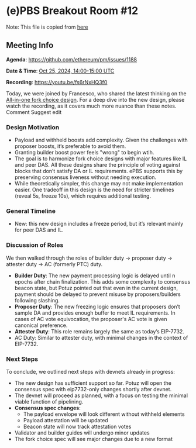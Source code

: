 # (e)PBS Breakout Room #12

Note: This file is copied from [here](https://hackmd.io/@ttsao/epbs-breakout-12)

## Meeting Info

**Agenda**: https://github.com/ethereum/pm/issues/1188

**Date & Time**: [Oct 25, 2024, 14:00-15:00 UTC](https://www.timeanddate.com/worldclock/converter.html?iso=20240213T140000&p1=1440&p2=37&p3=136&p4=237&p5=923&p6=204&p7=671&p8=16&p9=41&p10=107&p11=28)

**Recording**: https://youtu.be/fs6rNxHQ3f0

Today, we were joined by Francesco, who shared the latest thinking on the [All-in-one fork choice design](https://hackmd.io/UX7Vhsv8RTy8I49Uxez3Ng?view). For a deep dive into the new design, please watch the recording, as it covers much more nuance than these notes.
Comment
Suggest edit

### Design Motivation
- Payload and withheld boosts add complexity. Given the challenges with proposer boosts, it’s preferable to avoid them.
- Granting builder boost power feels "wrong" to begin wtih.
- The goal is to harmonize fork choice designs with major features like IL and peer DAS. All these designs share the principle of voting against blocks that don’t satisfy DA or IL requirements. ePBS supports this by preserving consensus liveness without needing execution.
- While theoretically simpler, this change may not make implementation easier. One tradeoff in this design is the need for stricter timelines (reveal 5s, freeze 10s), which requires additional testing.

### General Timeline

- New: this new design includes a freeze period, but it’s relevant mainly for peer DAS and IL.

### Discussion of Roles
We then walked through the roles of builder duty -> proposer duty -> attester duty -> AC (formerly PTC) duty.

- **Builder Duty**: The new payment processing logic is delayed until n epochs after chain finalization. This adds some complexity to consensus beacon state, but Potuz pointed out that even in the current design, payment should be delayed to prevent misuse by proposers/builders following slashing.
- **Proposer Duty**: The new freezing logic ensures that proposers don’t sample DA and provides enough buffer to meet IL requirements. In cases of AC vote equivocation, the proposer's AC vote is given canonical preference.
- **Attester Duty**: This role remains largely the same as today’s EIP-7732.
- AC Duty: Similar to attester duty, with minimal changes in the context of EIP-7732.

### Next Steps
To conclude, we outlined next steps with devnets already in progress:

- The new design has sufficient support so far. Potuz will open the consensus spec with eip7732-only changes shortly after devnet.
- The devnet will proceed as planned, with a focus on testing the minimal viable function of pipelining.
- **Consensus spec changes**:
  - The payload envelope will look different without withheld elements
  - Payload attestation will be updated
  - Beacon state will now track attestation votes
- Validator and builder guides will undergo minor updates
- The fork choice spec will see major changes due to a new format
